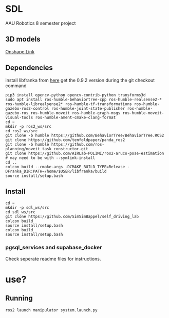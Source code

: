# SDL
AAU Robotics 8 semester project

## 3D models
[Onshape Link](https://cad.onshape.com/documents/302d39dc0d22175e2aaec147/w/40df758372de53e0b679b2a3/e/3cc2fa0ae1f39eaf5d8ddebc?renderMode=0&uiState=660e6a81d440c26a82b7aa22)

## Dependencies
install libfranka from [here](https://frankaemika.github.io/docs/installation_linux.html)
get the 0.9.2 version during the git checkout command
```
pip3 install opencv-python opencv-contrib-python transforms3d
sudo apt install ros-humble-behaviortree-cpp ros-humble-realsense2-* ros-humble-librealsense2* ros-humble-tf-transformations ros-humble-gazebo-ros2-control ros-humble-joint-state-publisher ros-humble-gazebo-ros ros-humble-moveit ros-humble-graph-msgs ros-humble-moveit-visual-tools ros-humble-ament-cmake-clang-format
cd ~
mkdir -p ros2_ws/src
cd ros2_ws/src
git clone -b humble https://github.com/BehaviorTree/BehaviorTree.ROS2
git clone https://github.com/tenfoldpaper/panda_ros2
git clone -b humble https://github.com/ros-planning/moveit_task_constructor.git
git clone https://github.com/AIRLab-POLIMI/ros2-aruco-pose-estimation # may need to be with --symlink-install
cd ..
colcon build --cmake-args -DCMAKE_BUILD_TYPE=Release -DFranka_DIR:PATH=/home/$USER/libfranka/build
source install/setup.bash
```

## Install
```
cd ~
mkdir -p sdl_ws/src
cd sdl_ws/src
git clone https://github.com/SimSimBappel/self_driving_lab
colcon build
source install/setup.bash
colcon build
source install/setup.bash
```

### pgsql_services and supabase_docker
Check seperate readme files for instructions. 


# use?
## Running
```
ros2 launch manipulator system.launch.py
```



